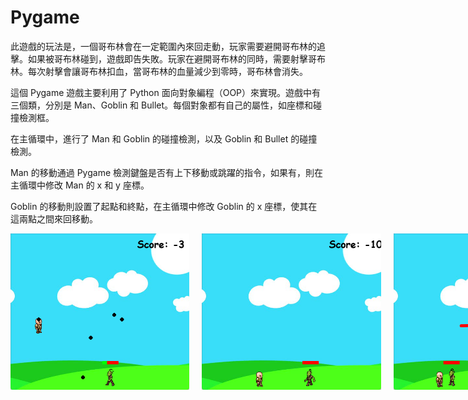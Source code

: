 # Pygame 

此遊戲的玩法是，一個哥布林會在一定範圍內來回走動，玩家需要避開哥布林的追擊。如果被哥布林碰到，遊戲即告失敗。玩家在避開哥布林的同時，需要射擊哥布林。每次射擊會讓哥布林扣血，當哥布林的血量減少到零時，哥布林會消失。

這個 Pygame 遊戲主要利用了 Python 面向對象編程（OOP）來實現。遊戲中有三個類，分別是 Man、Goblin 和 Bullet。每個對象都有自己的屬性，如座標和碰撞檢測框。

在主循環中，進行了 Man 和 Goblin 的碰撞檢測，以及 Goblin 和 Bullet 的碰撞檢測。

Man 的移動通過 Pygame 檢測鍵盤是否有上下移動或跳躍的指令，如果有，則在主循環中修改 Man 的 x 和 y 座標。

Goblin 的移動則設置了起點和終點，在主循環中修改 Goblin 的 x 座標，使其在這兩點之間來回移動。

<div style="display: flex; gap: 20px;">
    <img src="Show%20case/game%20play%201.png" height="250">
    <img src="Show%20case/game%20play%202.png" height="250">
    <img src="Show%20case/game%20play%203.png" height="250">
</div>